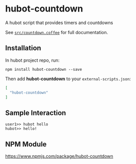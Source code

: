 # hubot-countdown

A hubot script that provides timers and countdowns

See [`src/countdown.coffee`](src/countdown.coffee) for full documentation.

## Installation

In hubot project repo, run:

`npm install hubot-countdown --save`

Then add **hubot-countdown** to your `external-scripts.json`:

```json
[
  "hubot-countdown"
]
```

## Sample Interaction

```
user1>> hubot hello
hubot>> hello!
```

## NPM Module

https://www.npmjs.com/package/hubot-countdown
